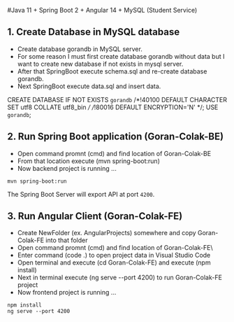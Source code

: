 #Java 11 + Spring Boot 2 + Angular 14 + MySQL (Student Service)

## 1. Create Database in MySQL database

- Create database gorandb in MySQL server.
- For some reason I must first create database gorandb without data but I want to create new database if not exists in mysql server.
- After that SpringBoot execute schema.sql and re-create database gorandb.
- Next SpringBoot execute data.sql and insert data.

CREATE DATABASE  IF NOT EXISTS `gorandb` /*!40100 DEFAULT CHARACTER SET utf8 COLLATE utf8_bin */ /*!80016 DEFAULT ENCRYPTION='N' */;
USE `gorandb`;

## 2. Run Spring Boot application (Goran-Colak-BE)

- Open command promnt (cmd) and find location of Goran-Colak-BE
- From that location execute (mvn spring-boot:run)
- Now backend project is running ...

```
mvn spring-boot:run
```
The Spring Boot Server will export API at port `4200`.

## 3. Run Angular Client (Goran-Colak-FE)

- Create NewFolder (ex. AngularProjects) somewhere and copy Goran-Colak-FE into that folder
- Open command promnt (cmd) and find location of Goran-Colak-FE\
- Enter command (code .) to open project data in Visual Studio Code
- Open terminal and execute (cd Goran-Colak-FE) and execute (npm install)
- Next in terminal execute (ng serve --port 4200) to run Goran-Colak-FE project
- Now frontend project is running ... 

```
npm install
ng serve --port 4200

